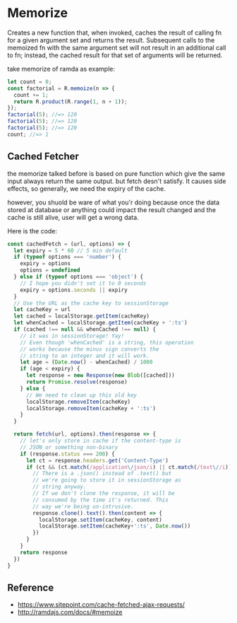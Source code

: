 # Memorize
Creates a new function that, when invoked, caches the result of calling fn for a given argument set and returns the result.
Subsequent calls to the memoized fn with the same argument
set will not result in an additional call to fn;
instead, the cached result for that set of arguments will be returned.

take memorize of ramda as example:
```js
let count = 0;
const factorial = R.memoize(n => {
  count += 1;
  return R.product(R.range(1, n + 1));
});
factorial(5); //=> 120
factorial(5); //=> 120
factorial(5); //=> 120
count; //=> 1
```
## Cached Fetcher

the memorize talked before is based on pure function 
which give the same input always return the same output.
but fetch desn't satisfy. It causes side effects,
so generally, we need the expiry of the cache.

however, you shuold be ware of what you'r doing because
once the data stored at database  or anything could impact the
result changed and the cache is still alive, user will get a wrong data.

Here is the code:
```js
const cachedFetch = (url, options) => {
  let expiry = 5 * 60 // 5 min default
  if (typeof options === 'number') {
    expiry = options
    options = undefined
  } else if (typeof options === 'object') {
    // I hope you didn't set it to 0 seconds
    expiry = options.seconds || expiry
  }
  // Use the URL as the cache key to sessionStorage
  let cacheKey = url
  let cached = localStorage.getItem(cacheKey)
  let whenCached = localStorage.getItem(cacheKey + ':ts')
  if (cached !== null && whenCached !== null) {
    // it was in sessionStorage! Yay!
    // Even though 'whenCached' is a string, this operation
    // works because the minus sign converts the
    // string to an integer and it will work.
    let age = (Date.now() - whenCached) / 1000
    if (age < expiry) {
      let response = new Response(new Blob([cached]))
      return Promise.resolve(response)
    } else {
      // We need to clean up this old key
      localStorage.removeItem(cacheKey)
      localStorage.removeItem(cacheKey + ':ts')
    }
  }

  return fetch(url, options).then(response => {
    // let's only store in cache if the content-type is
    // JSON or something non-binary
    if (response.status === 200) {
      let ct = response.headers.get('Content-Type')
      if (ct && (ct.match(/application\/json/i) || ct.match(/text\//i))) {
        // There is a .json() instead of .text() but
        // we're going to store it in sessionStorage as
        // string anyway.
        // If we don't clone the response, it will be
        // consumed by the time it's returned. This
        // way we're being un-intrusive.
        response.clone().text().then(content => {
          localStorage.setItem(cacheKey, content)
          localStorage.setItem(cacheKey+':ts', Date.now())
        })
      }
    }
    return response
  })
}
```
## Reference
- https://www.sitepoint.com/cache-fetched-ajax-requests/
- http://ramdajs.com/docs/#memoize
